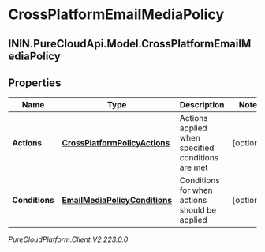 # CrossPlatformEmailMediaPolicy

## ININ.PureCloudApi.Model.CrossPlatformEmailMediaPolicy

## Properties

|Name | Type | Description | Notes|
|------------ | ------------- | ------------- | -------------|
| **Actions** | [**CrossPlatformPolicyActions**](CrossPlatformPolicyActions) | Actions applied when specified conditions are met | [optional] |
| **Conditions** | [**EmailMediaPolicyConditions**](EmailMediaPolicyConditions) | Conditions for when actions should be applied | [optional] |



_PureCloudPlatform.Client.V2 223.0.0_
